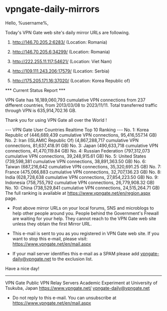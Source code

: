 # vpngate-daily-mirrors

Hello, %username%,

Today's VPN Gate web site's daily mirror URLs are following.

1. http://146.70.205.2:6283/
   (Location: Romania)

2. http://146.70.205.6:34299/
   (Location: Romania)

3. http://222.255.11.117:54621/
   (Location: Viet Nam)

4. http://109.111.243.206:17579/
   (Location: Serbia)

5. http://175.205.171.16:37020/
   (Location: Korea Republic of)


*** Current Status Report ***

VPN Gate has 16,189,060,793 cumulative VPN connections from 237 different countries, from 2013/03/08 to 2023/11/11.
Total transferred traffic through VPN is 635,914,702.16 GB.

Thank you for using VPN Gate all over the World !


--- VPN Gate User Countries Realtime Top 10 Ranking ---
No. 1: Korea Republic of (446,689,439 cumulative VPN connections, 95,416,557.14 GB)
No. 2: Iran (ISLAMIC Republic Of) (4,867,288,717 cumulative VPN connections, 81,637,418.91 GB)
No. 3: Japan (490,633,718 cumulative VPN connections, 41,470,119.84 GB)
No. 4: Russian Federation (797,312,073 cumulative VPN connections, 39,248,915.61 GB)
No. 5: United States (739,598,381 cumulative VPN connections, 38,891,363.50 GB)
No. 6: Taiwan (687,216,642 cumulative VPN connections, 35,320,691.25 GB)
No. 7: France (475,066,883 cumulative VPN connections, 32,707,136.23 GB)
No. 8: India (628,728,638 cumulative VPN connections, 27,854,223.50 GB)
No. 9: Indonesia (758,755,792 cumulative VPN connections, 26,779,908.32 GB)
No. 10: China (738,529,841 cumulative VPN connections, 24,515,264.71 GB)
The full ranking is available at https://www.vpngate.net/en/region.aspx page.


* Post above mirror URLs on your local forums, SNS and microblogs
  to help other people around you.
  People behind the Government's Frewall are waiting for your help.
  They cannot reach to the VPN Gate web site
  unless they obtain the first Mirror URL.

* This e-mail is sent to you as you registered in VPN Gate web site.
  If you want to stop this e-mail, please visit:
  https://www.vpngate.net/en/mail.aspx

* If your mail server identifies this e-mail as a SPAM
  please add vpngate-daily@vpngate.net to the exclusion list.

Have a nice day!

------------------------------------------------------
VPN Gate Public VPN Relay Servers
Academic Experiment at University of Tsukuba, Japan
https://www.vpngate.net/
vpngate-daily@vpngate.net
* Do not reply to this e-mail.
  You can unsubscribe at https://www.vpngate.net/en/mail.aspx


